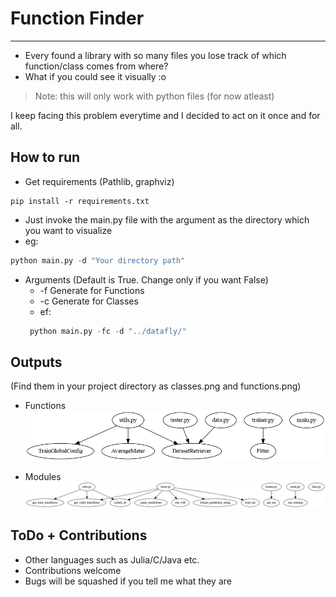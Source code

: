 # Function Finder 
 -----
 
 - Every found a library with so many files you lose track of which function/class comes from where?
 - What if you could see it visually :o
 > Note: this will only work with python files (for now atleast)
 
 I keep facing this problem everytime and I decided to act on it once and for all.
 
 ## How to run
 
 - Get requirements (Pathlib, graphviz)
 ```
 pip install -r requirements.txt
 ```
 - Just invoke the main.py file with the argument as the directory which you want to visualize
 - eg:
 ```py
 python main.py -d "Your directory path"
 ```
 - Arguments (Default is True. Change only if you want False)
   - -f Generate for Functions
   - -c Generate for Classes
   - ef:
   ```py
    python main.py -fc -d "../datafly/" 
   ```
 
 ## Outputs

(Find them in your project directory as classes.png and functions.png)

 - Functions
![](./classes.png)
 
 - Modules
 ![](./functions.png)
 
 ## ToDo + Contributions
 
 - Other languages such as Julia/C/Java etc.
 - Contributions welcome
 - Bugs will be squashed if you tell me what they are
